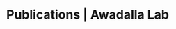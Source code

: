 ---
title: Publications | Awadalla Lab
permalink: /publications/
published: false
isPublic_b: true

publicationType_txt: journal
title_txt: "The variant call format and VCFtools."
pmid_ti: 21653522
publishDate_tdt: "2011-08-01T07:23:33.000Z"
journalTitle_txt: "Bioinformatics (Oxford, England)"
volume_ti: 27
issue_ti: 15
doi_txt: "10.1093/bioinformatics/btr330"
authors_list: 
  - author_txt: "Danecek P"
  - author_txt: "Auton A"
  - author_txt: "Abecasis G"
  - author_txt: "Albers CA"
  - author_txt: "Banks E"
  - author_txt: "DePristo MA"
  - author_txt: "Handsaker RE"
  - author_txt: "Lunter G"
  - author_txt: "Marth GT"
  - author_txt: "Sherry ST"
  - author_txt: "McVean G"
  - author_txt: "Durbin R"
  - author_txt: "1000 Genomes Project Analysis Group."
---